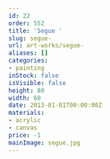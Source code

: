 ```yaml
---
id: 22
order: 552
title: 'Segue '
slug: segue-
url: art-works/segue-
aliases: []
categories:
- painting
inStock: false
isVisible: false
height: 80
width: 60
date: 2013-01-01T00:00:00Z
materials:
- acrylic
- canvas
price: -1
mainImage: segue.jpg
---
```

